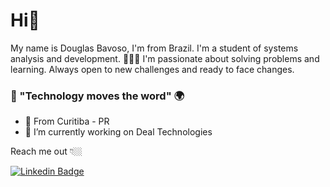 # Hi👋

 My name is Douglas Bavoso, I'm from Brazil. I'm a student of systems analysis and development. 👨🏻‍💻
 I'm passionate about solving problems and learning. Always open to new challenges and ready to face changes.  

  ### 🧐 "Technology moves the word" 🌍

- 📍 From Curitiba - PR
- 🔭 I’m currently working on Deal Technologies

Reach me out 👇🏼

[![Linkedin Badge](https://img.shields.io/badge/-Douglas%20Bavoso-6633cc?style=flat-square&logo=Linkedin&logoColor=white&link=https://https://www.linkedin.com/in/douglas-bavoso-7647051a4)](https://www.linkedin.com/in/douglas-bavoso-7647051a4) 
